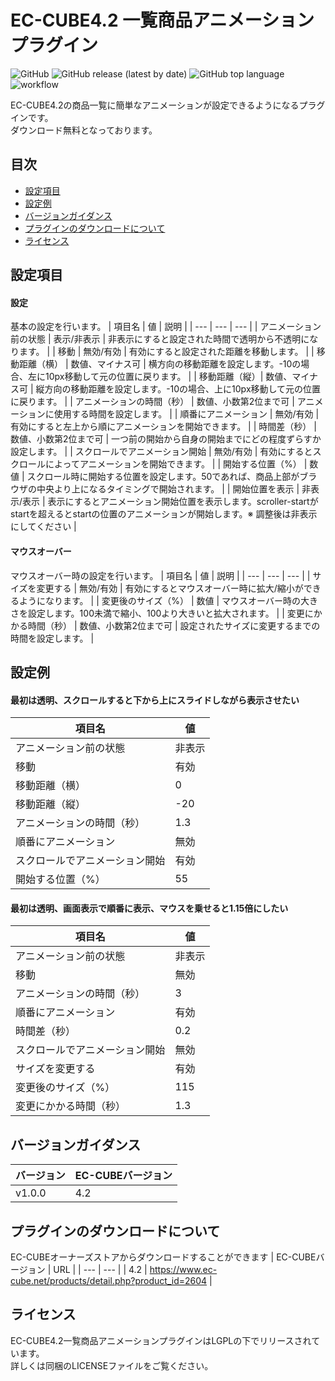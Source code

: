 # EC-CUBE4.2 一覧商品アニメーションプラグイン
![GitHub](https://img.shields.io/github/license/JSPSystem/JsysListItemAnimator)
![GitHub release (latest by date)](https://img.shields.io/github/v/release/JSPSystem/JsysListItemAnimator)
![GitHub top language](https://img.shields.io/github/languages/top/JSPSystem/JsysListItemAnimator)
![workflow](https://github.com/JSPSystem/JsysListItemAnimator/actions/workflows/test.yml/badge.svg)  

EC-CUBE4.2の商品一覧に簡単なアニメーションが設定できるようになるプラグインです。  
ダウンロード無料となっております。

## 目次
- [設定項目](#設定項目)
- [設定例](#設定例)
- [バージョンガイダンス](#バージョンガイダンス)
- [プラグインのダウンロードについて](#プラグインのダウンロードについて)
- [ライセンス](#ライセンス)

## 設定項目
#### 設定
基本の設定を行います。
| 項目名 | 値 | 説明 |
| --- | --- | --- |
| アニメーション前の状態 | 表示/非表示 | 非表示にすると設定された時間で透明から不透明になります。 |
| 移動 | 無効/有効 | 有効にすると設定された距離を移動します。 |
| 移動距離（横） | 数値、マイナス可 | 横方向の移動距離を設定します。-10の場合、左に10px移動して元の位置に戻ります。 |
| 移動距離（縦）| 数値、マイナス可 | 縦方向の移動距離を設定します。-10の場合、上に10px移動して元の位置に戻ります。 |
| アニメーションの時間（秒） | 数値、小数第2位まで可 | アニメーションに使用する時間を設定します。 |
| 順番にアニメーション | 無効/有効 | 有効にすると左上から順にアニメーションを開始できます。 |
| 時間差（秒） | 数値、小数第2位まで可 | 一つ前の開始から自身の開始までにどの程度ずらすか設定します。 |
| スクロールでアニメーション開始 | 無効/有効 | 有効にするとスクロールによってアニメーションを開始できます。 |
| 開始する位置（%） | 数値 | スクロール時に開始する位置を設定します。50であれば、商品上部がブラウザの中央より上になるタイミングで開始されます。 |
| 開始位置を表示 | 非表示/表示 | 表示にするとアニメーション開始位置を表示します。scroller-startがstartを超えるとstartの位置のアニメーションが開始します。※ 調整後は非表示にしてください |

#### マウスオーバー
マウスオーバー時の設定を行います。
| 項目名 | 値 | 説明 |
| --- | --- | --- |
| サイズを変更する | 無効/有効 | 有効にするとマウスオーバー時に拡大/縮小ができるようになります。 |
| 変更後のサイズ（%） | 数値 | マウスオーバー時の大きさを設定します。100未満で縮小、100より大きいと拡大されます。 |
| 変更にかかる時間（秒） | 数値、小数第2位まで可 | 設定されたサイズに変更するまでの時間を設定します。 |

## 設定例
#### 最初は透明、スクロールすると下から上にスライドしながら表示させたい
| 項目名 | 値 |
| --- | --- |
| アニメーション前の状態 | 非表示 |
| 移動 | 有効 |
| 移動距離（横） | 0 |
| 移動距離（縦）| -20 |
| アニメーションの時間（秒） | 1.3 |
| 順番にアニメーション | 無効 |
| スクロールでアニメーション開始 | 有効 |
| 開始する位置（%） | 55 |

#### 最初は透明、画面表示で順番に表示、マウスを乗せると1.15倍にしたい
| 項目名 | 値 |
| --- | --- |
| アニメーション前の状態 | 非表示 |
| 移動 | 無効 |
| アニメーションの時間（秒） | 3 |
| 順番にアニメーション | 有効 |
| 時間差（秒） | 0.2 |
| スクロールでアニメーション開始 | 無効 |
| サイズを変更する | 有効 |
| 変更後のサイズ（%） | 115 |
| 変更にかかる時間（秒） | 1.3 |

## バージョンガイダンス
| バージョン | EC-CUBEバージョン |
| --- | --- |
| v1.0.0 | 4.2 |

## プラグインのダウンロードについて
EC-CUBEオーナーズストアからダウンロードすることができます
| EC-CUBEバージョン | URL |
| --- | --- |
| 4.2 | https://www.ec-cube.net/products/detail.php?product_id=2604 |

## ライセンス
EC-CUBE4.2一覧商品アニメーションプラグインはLGPLの下でリリースされています。  
詳しくは同梱のLICENSEファイルをご覧ください。

